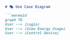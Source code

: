 ```markdown
# 🎭 Use Case Diagram

```mermaid
graph TD
User --> (Login)
User --> (View Energy Usage)
User --> (Control Device)
